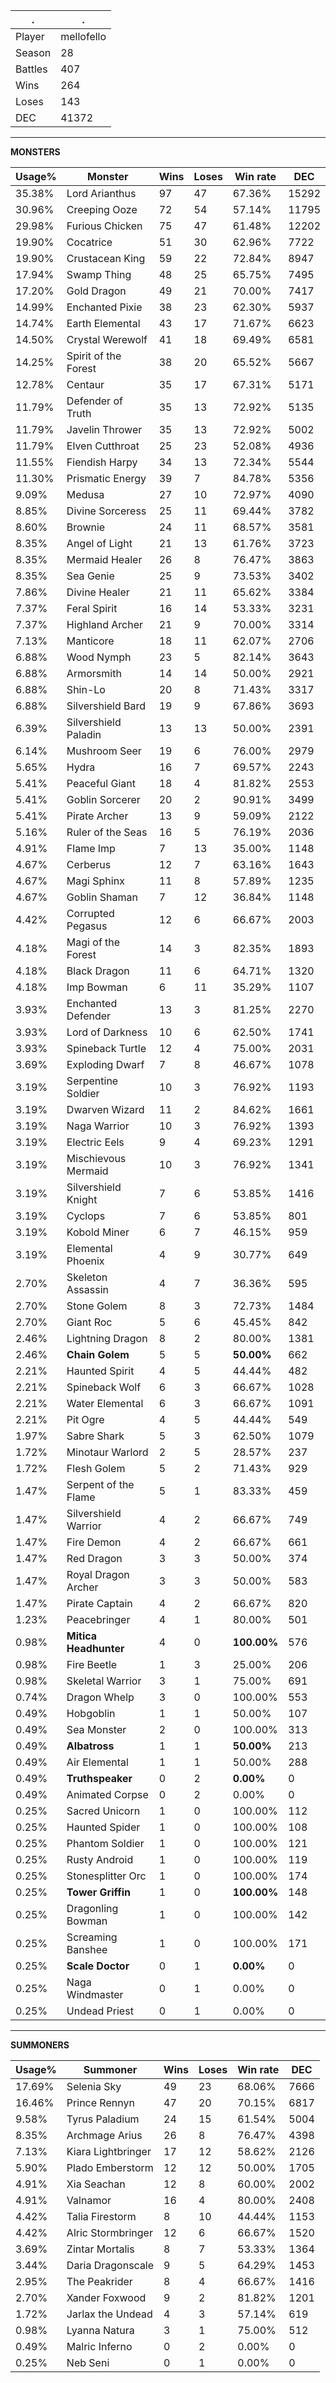 .|.
|-|-
Player|mellofello
Season|28
Battles|407
Wins|264
Loses|143
DEC|41372

---
**MONSTERS**

Usage%|Monster|Wins|Loses|Win rate|DEC|
-|-|-|-|-|-|
35.38%|Lord Arianthus|97|47|67.36%|15292|
30.96%|Creeping Ooze|72|54|57.14%|11795|
29.98%|Furious Chicken|75|47|61.48%|12202|
19.90%|Cocatrice|51|30|62.96%|7722|
19.90%|Crustacean King|59|22|72.84%|8947|
17.94%|Swamp Thing|48|25|65.75%|7495|
17.20%|Gold Dragon|49|21|70.00%|7417|
14.99%|Enchanted Pixie|38|23|62.30%|5937|
14.74%|Earth Elemental|43|17|71.67%|6623|
14.50%|Crystal Werewolf|41|18|69.49%|6581|
14.25%|Spirit of the Forest|38|20|65.52%|5667|
12.78%|Centaur|35|17|67.31%|5171|
11.79%|Defender of Truth|35|13|72.92%|5135|
11.79%|Javelin Thrower|35|13|72.92%|5002|
11.79%|Elven Cutthroat|25|23|52.08%|4936|
11.55%|Fiendish Harpy|34|13|72.34%|5544|
11.30%|Prismatic Energy|39|7|84.78%|5356|
9.09%|Medusa|27|10|72.97%|4090|
8.85%|Divine Sorceress|25|11|69.44%|3782|
8.60%|Brownie|24|11|68.57%|3581|
8.35%|Angel of Light|21|13|61.76%|3723|
8.35%|Mermaid Healer|26|8|76.47%|3863|
8.35%|Sea Genie|25|9|73.53%|3402|
7.86%|Divine Healer|21|11|65.62%|3384|
7.37%|Feral Spirit|16|14|53.33%|3231|
7.37%|Highland Archer|21|9|70.00%|3314|
7.13%|Manticore|18|11|62.07%|2706|
6.88%|Wood Nymph|23|5|82.14%|3643|
6.88%|Armorsmith|14|14|50.00%|2921|
6.88%|Shin-Lo|20|8|71.43%|3317|
6.88%|Silvershield Bard|19|9|67.86%|3693|
6.39%|Silvershield Paladin|13|13|50.00%|2391|
6.14%|Mushroom Seer|19|6|76.00%|2979|
5.65%|Hydra|16|7|69.57%|2243|
5.41%|Peaceful Giant|18|4|81.82%|2553|
5.41%|Goblin Sorcerer|20|2|90.91%|3499|
5.41%|Pirate Archer|13|9|59.09%|2122|
5.16%|Ruler of the Seas|16|5|76.19%|2036|
4.91%|Flame Imp|7|13|35.00%|1148|
4.67%|Cerberus|12|7|63.16%|1643|
4.67%|Magi Sphinx|11|8|57.89%|1235|
4.67%|Goblin Shaman|7|12|36.84%|1148|
4.42%|Corrupted Pegasus|12|6|66.67%|2003|
4.18%|Magi of the Forest|14|3|82.35%|1893|
4.18%|Black Dragon|11|6|64.71%|1320|
4.18%|Imp Bowman|6|11|35.29%|1107|
3.93%|Enchanted Defender|13|3|81.25%|2270|
3.93%|Lord of Darkness|10|6|62.50%|1741|
3.93%|Spineback Turtle|12|4|75.00%|2031|
3.69%|Exploding Dwarf|7|8|46.67%|1078|
3.19%|Serpentine Soldier|10|3|76.92%|1193|
3.19%|Dwarven Wizard|11|2|84.62%|1661|
3.19%|Naga Warrior|10|3|76.92%|1393|
3.19%|Electric Eels|9|4|69.23%|1291|
3.19%|Mischievous Mermaid|10|3|76.92%|1341|
3.19%|Silvershield Knight|7|6|53.85%|1416|
3.19%|Cyclops|7|6|53.85%|801|
3.19%|Kobold Miner|6|7|46.15%|959|
3.19%|Elemental Phoenix|4|9|30.77%|649|
2.70%|Skeleton Assassin|4|7|36.36%|595|
2.70%|Stone Golem|8|3|72.73%|1484|
2.70%|Giant Roc|5|6|45.45%|842|
2.46%|Lightning Dragon|8|2|80.00%|1381|
2.46%|**Chain Golem**|5|5|**50.00%**|662|
2.21%|Haunted Spirit|4|5|44.44%|482|
2.21%|Spineback Wolf|6|3|66.67%|1028|
2.21%|Water Elemental|6|3|66.67%|1091|
2.21%|Pit Ogre|4|5|44.44%|549|
1.97%|Sabre Shark|5|3|62.50%|1079|
1.72%|Minotaur Warlord|2|5|28.57%|237|
1.72%|Flesh Golem|5|2|71.43%|929|
1.47%|Serpent of the Flame|5|1|83.33%|459|
1.47%|Silvershield Warrior|4|2|66.67%|749|
1.47%|Fire Demon|4|2|66.67%|661|
1.47%|Red Dragon|3|3|50.00%|374|
1.47%|Royal Dragon Archer|3|3|50.00%|583|
1.47%|Pirate Captain|4|2|66.67%|820|
1.23%|Peacebringer|4|1|80.00%|501|
0.98%|**Mitica Headhunter**|4|0|**100.00%**|576|
0.98%|Fire Beetle|1|3|25.00%|206|
0.98%|Skeletal Warrior|3|1|75.00%|691|
0.74%|Dragon Whelp|3|0|100.00%|553|
0.49%|Hobgoblin|1|1|50.00%|107|
0.49%|Sea Monster|2|0|100.00%|313|
0.49%|**Albatross**|1|1|**50.00%**|213|
0.49%|Air Elemental|1|1|50.00%|288|
0.49%|**Truthspeaker**|0|2|**0.00%**|0|
0.49%|Animated Corpse|0|2|0.00%|0|
0.25%|Sacred Unicorn|1|0|100.00%|112|
0.25%|Haunted Spider|1|0|100.00%|108|
0.25%|Phantom Soldier|1|0|100.00%|121|
0.25%|Rusty Android|1|0|100.00%|119|
0.25%|Stonesplitter Orc|1|0|100.00%|174|
0.25%|**Tower Griffin**|1|0|**100.00%**|148|
0.25%|Dragonling Bowman|1|0|100.00%|142|
0.25%|Screaming Banshee|1|0|100.00%|171|
0.25%|**Scale Doctor**|0|1|**0.00%**|0|
0.25%|Naga Windmaster|0|1|0.00%|0|
0.25%|Undead Priest|0|1|0.00%|0|

---
**SUMMONERS**

Usage%|Summoner|Wins|Loses|Win rate|DEC|
-|-|-|-|-|-|
17.69%|Selenia Sky|49|23|68.06%|7666|
16.46%|Prince Rennyn|47|20|70.15%|6817|
9.58%|Tyrus Paladium|24|15|61.54%|5004|
8.35%|Archmage Arius|26|8|76.47%|4398|
7.13%|Kiara Lightbringer|17|12|58.62%|2126|
5.90%|Plado Emberstorm|12|12|50.00%|1705|
4.91%|Xia Seachan|12|8|60.00%|2002|
4.91%|Valnamor|16|4|80.00%|2408|
4.42%|Talia Firestorm|8|10|44.44%|1153|
4.42%|Alric Stormbringer|12|6|66.67%|1520|
3.69%|Zintar Mortalis|8|7|53.33%|1364|
3.44%|Daria Dragonscale|9|5|64.29%|1453|
2.95%|The Peakrider|8|4|66.67%|1416|
2.70%|Xander Foxwood|9|2|81.82%|1201|
1.72%|Jarlax the Undead|4|3|57.14%|619|
0.98%|Lyanna Natura|3|1|75.00%|512|
0.49%|Malric Inferno|0|2|0.00%|0|
0.25%|Neb Seni|0|1|0.00%|0|
